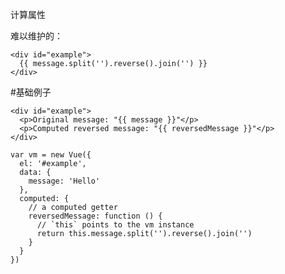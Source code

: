计算属性

难以维护的：

	<div id="example">
	  {{ message.split('').reverse().join('') }}
	</div>

#基础例子

	<div id="example">
	  <p>Original message: "{{ message }}"</p>
	  <p>Computed reversed message: "{{ reversedMessage }}"</p>
	</div>

	var vm = new Vue({
	  el: '#example',
	  data: {
	    message: 'Hello'
	  },
	  computed: {
	    // a computed getter
	    reversedMessage: function () {
	      // `this` points to the vm instance
	      return this.message.split('').reverse().join('')
	    }
	  }
	})